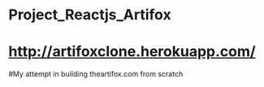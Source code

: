# Project_Reactjs_Artifox
# http://artifoxclone.herokuapp.com/
#My attempt in building theartifox.com from scratch
